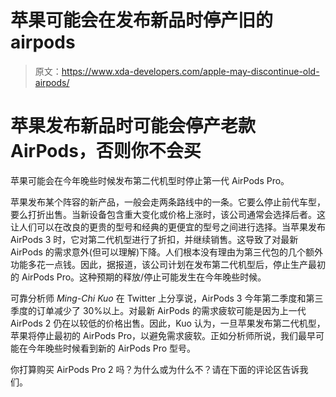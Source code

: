# 苹果可能会在发布新品时停产旧的 airpods

> 原文：<https://www.xda-developers.com/apple-may-discontinue-old-airpods/>

# 苹果发布新品时可能会停产老款 AirPods，否则你不会买

苹果可能会在今年晚些时候发布第二代机型时停止第一代 AirPods Pro。

苹果发布某个阵容的新产品，一般会走两条路线中的一条。它要么停止前代车型，要么打折出售。当新设备包含重大变化或价格上涨时，该公司通常会选择后者。这让人们可以在改良的更贵的型号和经典的更便宜的型号之间进行选择。当苹果发布 AirPods 3 时，它对第二代机型进行了折扣，并继续销售。这导致了对最新 AirPods 的需求意外(但可以理解)下降。人们根本没有理由为第三代包的几个额外功能多花一点钱。因此，据报道，该公司计划在发布第二代机型后，停止生产最初的 AirPods Pro。这种预期的释放/停止可能发生在今年晚些时候。

可靠分析师 *Ming-Chi Kuo* 在 Twitter 上分享说，AirPods 3 今年第二季度和第三季度的订单减少了 30%以上。对最新 AirPods 的需求疲软可能是因为上一代 AirPods 2 仍在以较低的价格出售。因此，Kuo 认为，一旦苹果发布第二代机型，苹果将停止最初的 AirPods Pro，以避免需求疲软。正如分析师所说，我们最早可能在今年晚些时候看到新的 AirPods Pro 型号。

你打算购买 AirPods Pro 2 吗？为什么或为什么不？请在下面的评论区告诉我们。